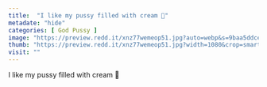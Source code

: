 ```yaml
---
title:  "I like my pussy filled with cream 🥰"
metadate: "hide"
categories: [ God Pussy ]
image: "https://preview.redd.it/xnz77wemeop51.jpg?auto=webp&s=9baa5ddcec73b86d5065f83dd3c987ee672097bd"
thumb: "https://preview.redd.it/xnz77wemeop51.jpg?width=1080&crop=smart&auto=webp&s=3df336bea13f905d643624f7bec2e28e81e25569"
visit: ""
---
```

I like my pussy filled with cream 🥰
